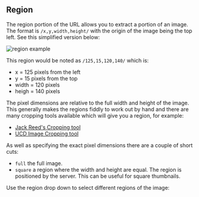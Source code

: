 ## Region

<script src="../../extras.js" >
</script>
<script src="../viewer.js" >
</script>

The region portion of the URL allows you to extract a portion of an image. The format is `/x,y,width,height/` with the origin of the image being the top left. See this simplified version below:

![region example](https://iiif.io/api/image/2.1/img/region_px.png)

This region would be noted as `/125,15,120,140/` which is:
 * x = 125 pixels from the left
 * y = 15 pixels from the top
 * width = 120 pixels
 * heigh = 140 pixels

The pixel dimensions are relative to the full width and height of the image. This generally makes the regions fiddly to work out by hand and there are many cropping tools available which will give you a region, for example:

 * [Jack Reed's Cropping tool](https://bl.ocks.org/mejackreed/6936585f435b60aa9451ae2bc1c199f2)
 * [UCD Image Cropping tool](https://jbhoward-dublin.github.io/IIIF-imageManipulation/index.html?imageID=https://ids.lib.harvard.edu/ids/iiif/25286607)

As well as specifying the exact pixel dimensions there are a couple of short cuts:

 * `full` the full image.  
 * `square` a region where the width and height are equal. The region is positioned by the server. This can be useful for square thumbnails.

Use the region drop down to select different regions of the image:  

<div id="image_api_demo2">
</div>
<script>
   addViewer({
        div: 'image_api_demo2',
        images: [
            'https://ids.lib.harvard.edu/ids/iiif/25286607'
            ],
        sizes: [
            '500,',
        ],
        regions: [
            'full',
            'square',
            '1000,100,3000,2000',
            '2000,3000,2000,2000',
        ],
        highlight: [
            'region'
        ]
   });
   /*
        'https://dlcs.io/iiif-img/wellcome/5/b14658197.jp2',
            'https://iiif.io/api/image/3.0/example/reference/9ee11092dfd2782634f5e8e2c87c16d5-uclamss_1841_diary_07_02',
            'https://ids.si.edu/ids/iiif/CHSDM-317E001E9E352-000001',
            'https://ids.si.edu/ids/iiif/SAAM-1930.12.50_1'

   */
</script>  
